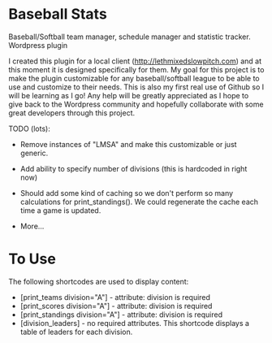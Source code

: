 Baseball Stats
==============

Baseball/Softball team manager, schedule manager and statistic tracker. Wordpress plugin

I created this plugin for a local client (http://lethmixedslowpitch.com) and at this moment it is designed specifically for them. My goal for this project is to make the plugin customizable for any baseball/softball league to be able to use and customize to their needs. This is also my first real use of Github so I will be learning as I go! Any help will be greatly appreciated as I hope to give back to the Wordpress community and hopefully collaborate with some great developers through this project.

TODO (lots):

* Remove instances of "LMSA" and make this customizable or just generic.
* Add ability to specify number of divisions (this is hardcoded in right now)
* Should add some kind of caching so we don't perform so many calculations for print_standings(). We could regenerate the cache each time a game is updated.

* More...

To Use
======

The following shortcodes are used to display content:

* [print_teams division="A"] - attribute: division is required
* [print_scores division="A"] - attribute: division is required
* [print_standings division="A"] - attribute: division is required
* [division_leaders] - no required attributes. This shortcode displays a table of leaders for each division.